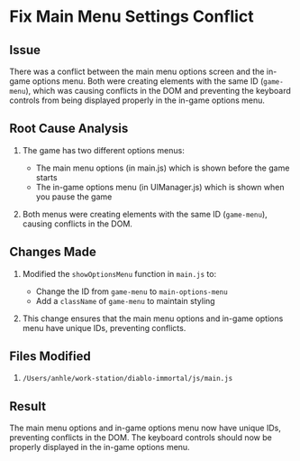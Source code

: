 # Fix Main Menu Settings Conflict

## Issue
There was a conflict between the main menu options screen and the in-game options menu. Both were creating elements with the same ID (`game-menu`), which was causing conflicts in the DOM and preventing the keyboard controls from being displayed properly in the in-game options menu.

## Root Cause Analysis
1. The game has two different options menus:
   - The main menu options (in main.js) which is shown before the game starts
   - The in-game options menu (in UIManager.js) which is shown when you pause the game

2. Both menus were creating elements with the same ID (`game-menu`), causing conflicts in the DOM.

## Changes Made
1. Modified the `showOptionsMenu` function in `main.js` to:
   - Change the ID from `game-menu` to `main-options-menu`
   - Add a `className` of `game-menu` to maintain styling

2. This change ensures that the main menu options and in-game options menu have unique IDs, preventing conflicts.

## Files Modified
1. `/Users/anhle/work-station/diablo-immortal/js/main.js`

## Result
The main menu options and in-game options menu now have unique IDs, preventing conflicts in the DOM. The keyboard controls should now be properly displayed in the in-game options menu.
